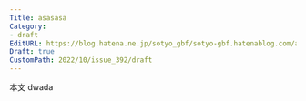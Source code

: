 ```yaml
---
Title: asasasa
Category:
- draft
EditURL: https://blog.hatena.ne.jp/sotyo_gbf/sotyo-gbf.hatenablog.com/atom/entry/4207112889924337982
Draft: true
CustomPath: 2022/10/issue_392/draft
---
```


本文
dwada
